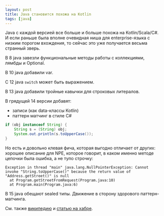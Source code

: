 ```yaml
---
layout: post
title: Java становится похожа на Kotlin
tags: [java]
---
```

Java с каждой версией все больше и больше похожа на Kotlin/Scala/C#. И если раньше была вполне очевидная ниша для enterprise-языка с низким порогом вхождения, то сейчас это уже получается весьма странный зверь. 

В 8 java завезли функциональные методы работы с коллекциями, лямбды и Optional.

В 10 java добавили var.

С 12 java `switch` может быть выражением.

В 13 java добавили тройные кавычки для строковых литералов.

В грядущей 14 версии добавят: 
* записи (как data-классы Kotlin)
* паттерн матчинг в стиле C#
```java
if (obj instanceof String) {
    String s = (String) obj;
    System.out.println(s.toUpperCase());
}
```

Но есть и довольно клевая фича, которая выгодно отличает от других: хорошее описание для NPE, которое говорит, в каком именно методе цепочки была ошибка, а не тупо строчку:
```
Exception in thread "main" java.lang.NullPointerException: Cannot invoke "String.toUpperCase()" because the return value of "Address.getStreet()" is null
  at Program.getStreetFromRequest(Program.java:10)
  at Program.main(Program.java:6)
```

В 15 java обещают sealed типы. Движение в сторону здорового паттерн-матчинга. 

См. также [википедию](https://en.wikipedia.org/wiki/Java_version_history) и [статью на хабре](https://habr.com/ru/company/dins/blog/488302/).
